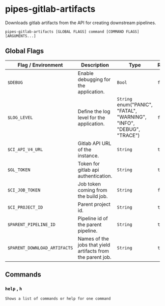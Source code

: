 # pipes-gitlab-artifacts

Downloads gitlab artifacts from the API for creating downstream pipelines.

`pipes-gitlab-artifacts [GLOBAL FLAGS] command [COMMAND FLAGS] [ARGUMENTS...]`

## Global Flags

| Flag / Environment |  Description   |  Type    | Required | Default |
|---------------- | --------------- | --------------- |  --------------- |  --------------- |
|`$DEBUG` | Enable debugging for the application. | `Bool` | `false` | false |
|`$LOG_LEVEL` | Define the log level for the application.  | `String`<br/>enum(&#34;PANIC&#34;, &#34;FATAL&#34;, &#34;WARNING&#34;, &#34;INFO&#34;, &#34;DEBUG&#34;, &#34;TRACE&#34;) | `false` | &#34;info&#34; |
|`$CI_API_V4_URL` | Gitlab API URL of the instance. | `String` | `true` |  |
|`$GL_TOKEN` | Token for gitlab api authentication. | `String` | `true` |  |
|`$CI_JOB_TOKEN` | Job token coming from the build job. | `String` | `false` |  |
|`$CI_PROJECT_ID` | Parent project id. | `String` | `true` |  |
|`$PARENT_PIPELINE_ID` | Pipeline id of the parent pipeline. | `String` | `true` |  |
|`$PARENT_DOWNLOAD_ARTIFACTS` | Names of the jobs that yield artifacts from the parent job. | `String` | `true` |  |

## Commands

### `help` , `h`

`Shows a list of commands or help for one command`
